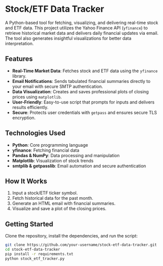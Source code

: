 # Stock/ETF Data Tracker 

A Python-based tool for fetching, visualizing, and delivering real-time stock and ETF data. This project utilizes the Yahoo Finance API (`yfinance`) to retrieve historical market data and delivers daily financial updates via email. The tool also generates insightful visualizations for better data interpretation.

## Features 
- **Real-Time Market Data**: Fetches stock and ETF data using the `yfinance` library.
- **Email Notifications**: Sends tabulated financial summaries directly to your email with secure SMTP authentication.
- **Data Visualization**: Creates and saves professional plots of closing prices using `matplotlib`.
- **User-Friendly**: Easy-to-use script that prompts for inputs and delivers results efficiently.
- **Secure**: Protects user credentials with `getpass` and ensures secure TLS encryption.

## Technologies Used 
- **Python**: Core programming language
- **yfinance**: Fetching financial data
- **Pandas & NumPy**: Data processing and manipulation
- **Matplotlib**: Visualization of stock trends
- **smtplib & getpasslib**: Email automation and secure authentication

## How It Works 
1. Input a stock/ETF ticker symbol.
2. Fetch historical data for the past month.
3. Generate an HTML email with financial summaries.
4. Visualize and save a plot of the closing prices.

## Getting Started
Clone the repository, install the dependencies, and run the script:

```bash
git clone https://github.com/your-username/stock-etf-data-tracker.git
cd stock-etf-data-tracker
pip install -r requirements.txt
python stock_etf_tracker.py
